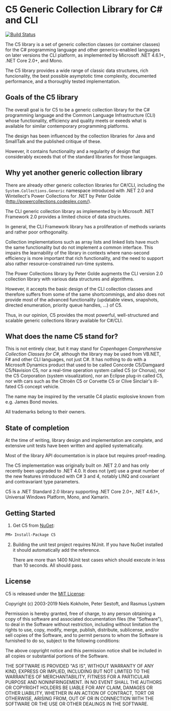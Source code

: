 # C5 Generic Collection Library for C# and CLI

[![Build Status](https://dev.azure.com/ondfisk/C5/_apis/build/status/C5-Azure-pipeline?branchName=master)](https://dev.azure.com/ondfisk/C5/_build/latest?definitionId=11&branchName=master)

The C5 library is a set of generic collection classes (or container classes) for the C# programming language and other generics-enabled languages on later versions the CLI platform, as implemented by Microsoft .NET 4.6.1+, .NET Core 2.0+, and Mono.

The C5 library provides a wide range of classic data structures, rich funcionality, the best possible asymptotic time complexity, documented performance, and a thoroughly tested implementation.

## Goals of the C5 library

The overall goal is for C5 to be a generic collection library for the C# programming language and the Common Language Infrastructure (CLI) whose functionality, efficiency and quality meets or exeeds what is available for similar contemporary programming platforms.

The design has been influenced by the collection libraries for Java and SmallTalk and the published critique of these.

However, it contains functionality and a regularity of design that considerably exceeds that of the standard libraries for those languages.

## Why yet another generic collection library

There are already other generic collection libraries for C#/CLI, including the `System.Collections.Generic` namespace introduced with .NET 2.0 and Wintellect's Power Collections for .NET by Peter Golde (<http://powercollections.codeplex.com/>).

The CLI generic collection library as implemented by in Microsoft .NET Framework 2.0 provides a limited choice of data structures.

In general, the CLI Framework library has a proliferation of methods variants and rather poor orthogonality.

Collection implementations such as array lists and linked lists have much the same functionality but do not implement a common interface. This impairs the learnability of the library in contexts where nano-second efficiency is more important that rich functionality, and the need to support also rather resource-constrained run-time systems.

The Power Collections library by Peter Golde augments the CLI version 2.0 collection library with various data structures and algorithms.

However, it accepts the basic design of the CLI collection classes and therefore suffers from some of the same shortcommings, and also does not provide most of the advanced functionality (updatable views, snapshots, directed enumeration, priority queue handles, ...) of C5.

Thus, in our opinion, C5 provides the most powerful, well-structured and scalable generic collections library available for C#/CLI.

## What does the name C5 stand for?

This is not entirely clear, but it may stand for *Copenhagen Comprehensive Collection Classes for C#*, although the library may be used from VB.NET, F# and other CLI languages, not just C#. It has nothing to do with a Microsoft Dynamics product that used to be called Concorde C5/Damgaard C5/Navision C5, nor a real-time operation system called C5 (or Chorus), nor the C5 Corporation (system visualization), nor an Eclipse plug-in called C5, nor with cars such as the Citroën C5 or Corvette C5 or Clive Sinclair's ill-fated C5 concept vehicle.

The name may be inspired by the versatile C4 plastic explosive known from e.g. James Bond movies.

All trademarks belong to their owners.

## State of completion

At the time of writing, library design and implementation are complete, and extensive unit tests have been written and applied systematically.

Most of the library API documentation is in place but requires proof-reading.

The C5 implementation was originally built on .NET 2.0 and has only recently been upgraded to .NET 4.0. It does not (yet) use a great number of the new features introduced with C# 3 and 4, notably LINQ and covariant and contravariant type parameters.

C5 is a .NET Standard 2.0 library supporting .NET Core 2.0+, .NET 4.6.1+, Universal Windows Platform, Mono, and Xamarin.

## Getting Started

1. Get C5 from [NuGet](https://www.nuget.org/packages/C5):

```ps
PM> Install-Package C5
```

2. Building the unit test project requires NUnit. If you have NuGet installed it should automatically add the reference.

   There are more than 1400 NUnit test cases which should execute in less
   than 10 seconds. All should pass.

## License

C5 is released under the [MIT License](http://opensource.org/licenses/MIT):

Copyright (c) 2003-2019 Niels Kokholm, Peter Sestoft, and Rasmus Lystrøm

Permission is hereby granted, free of charge, to any person obtaining a copy of this software and associated documentation files (the "Software"), to deal in the Software without restriction, including without limitation the rights to use, copy, modify, merge, publish, distribute, sublicense, and/or sell copies of the Software, and to permit persons to whom the Software is furnished to do so, subject to the following conditions:

The above copyright notice and this permission notice shall be included in all copies or substantial portions of the Software.

THE SOFTWARE IS PROVIDED "AS IS", WITHOUT WARRANTY OF ANY KIND, EXPRESS OR IMPLIED, INCLUDING BUT NOT LIMITED TO THE WARRANTIES OF MERCHANTABILITY, FITNESS FOR A PARTICULAR PURPOSE AND NONINFRINGEMENT. IN NO EVENT SHALL THE AUTHORS OR COPYRIGHT HOLDERS BE LIABLE FOR ANY CLAIM, DAMAGES OR OTHER LIABILITY, WHETHER IN AN ACTION OF CONTRACT, TORT OR OTHERWISE, ARISING FROM, OUT OF OR IN CONNECTION WITH THE SOFTWARE OR THE USE OR OTHER DEALINGS IN THE SOFTWARE.
